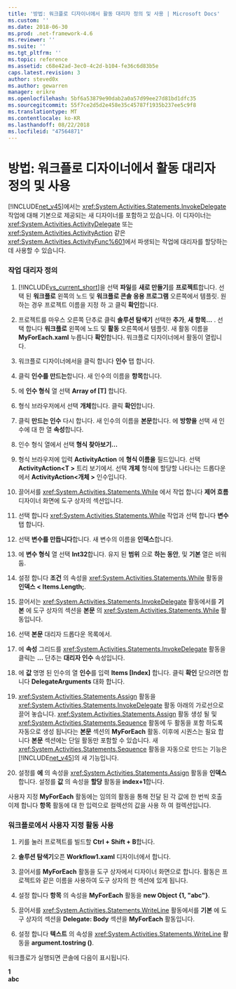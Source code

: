 ```yaml
---
title: '방법: 워크플로 디자이너에서 활동 대리자 정의 및 사용 | Microsoft Docs'
ms.custom: ''
ms.date: 2018-06-30
ms.prod: .net-framework-4.6
ms.reviewer: ''
ms.suite: ''
ms.tgt_pltfrm: ''
ms.topic: reference
ms.assetid: c68e42ad-3ec0-4c2d-b104-fe36c6d83b5e
caps.latest.revision: 3
author: steved0x
ms.author: gewarren
manager: erikre
ms.openlocfilehash: 5bf6a53879e90dab2a0a57d99ee27d81bd1dfc35
ms.sourcegitcommit: 55f7ce2d5d2e458e35c45787f1935b237ee5c9f8
ms.translationtype: MT
ms.contentlocale: ko-KR
ms.lasthandoff: 08/22/2018
ms.locfileid: "47564871"
---
```

# <a name="how-to-define-and-consume-activity-delegates-in-the-workflow-designer"></a>방법: 워크플로 디자이너에서 활동 대리자 정의 및 사용
[!INCLUDE[net_v45](../includes/net-v45-md.md)]에서는 <xref:System.Activities.Statements.InvokeDelegate> 작업에 대해 기본으로 제공되는 새 디자이너를 포함하고 있습니다. 이 디자이너는 <xref:System.Activities.ActivityDelegate> 또는 <xref:System.Activities.ActivityAction> 같은 <xref:System.Activities.ActivityFunc%601>에서 파생되는 작업에 대리자를 할당하는 데 사용할 수 있습니다.  
  
### <a name="define-an-activity-delegate"></a>작업 대리자 정의  
  
1.  [!INCLUDE[vs_current_short](../includes/vs-current-short-md.md)]을 선택 **파일**를 **새로 만들기**를 **프로젝트**합니다. 선택 된 **워크플로** 왼쪽의 노드 및 **워크플로 콘솔 응용 프로그램** 오른쪽에서 템플릿. 원하는 경우 프로젝트 이름을 지정 하 고 클릭 **확인**합니다.  
  
2.  프로젝트를 마우스 오른쪽 단추로 클릭 **솔루션 탐색기** 선택한 **추가**, **새 항목...** . 선택 합니다 **워크플로** 왼쪽에 노드 및 **활동** 오른쪽에서 템플릿. 새 활동 이름을 **MyForEach.xaml** 누릅니다 **확인**합니다. 워크플로 디자이너에서 활동이 열립니다.  
  
3.  워크플로 디자이너에서을 클릭 합니다 **인수** 탭 합니다.  
  
4.  클릭 **인수를 만드는**합니다. 새 인수의 이름을 **항목**합니다.  
  
5.  에 **인수 형식** 열 선택 **Array of [T]** 합니다.  
  
6.  형식 브라우저에서 선택 **개체**합니다. 클릭 **확인**합니다.  
  
7.  클릭 **만드는 인수** 다시 합니다. 새 인수의 이름을 **본문**합니다. 에 **방향을** 선택 새 인수에 대 한 열 **속성**합니다.  
  
8.  인수 형식 열에서 선택 **형식 찾아보기...**  
  
9. 형식 브라우저에 입력 **ActivityAction** 에 **형식 이름을** 필드입니다. 선택 **ActivityAction\<T >** 트리 보기에서. 선택 **개체** 형식에 할당할 나타나는 드롭다운에서 **ActivityAction\<개체 >** 인수입니다.  
  
10. 끌어서를 <xref:System.Activities.Statements.While> 에서 작업 합니다 **제어 흐름** 디자이너 화면에 도구 상자의 섹션입니다.  
  
11. 선택 합니다 <xref:System.Activities.Statements.While> 작업과 선택 합니다 **변수** 탭 합니다.  
  
12. 선택 **변수를 만듭니다**합니다. 새 변수의 이름을 **인덱스**합니다.  
  
13. 에 **변수 형식** 열 선택 **Int32**합니다. 유지 된 **범위** 으로 **하는 동안**, 및 **기본** 열은 비워 둠.  
  
14. 설정 합니다 **조건** 의 속성을 <xref:System.Activities.Statements.While> 활동을 **인덱스 < Items.Length;**.  
  
15. 끌어서는 <xref:System.Activities.Statements.InvokeDelegate> 활동에서를 **기본** 에 도구 상자의 섹션을 **본문** 의 <xref:System.Activities.Statements.While> 활동입니다.  
  
16. 선택 **본문** 대리자 드롭다운 목록에서.  
  
17. 에 **속성** 그리드를 <xref:System.Activities.Statements.InvokeDelegate> 활동을 클릭는 **...** 단추는 **대리자 인수** 속성입니다.  
  
18. 에 **값** 명명 된 인수의 열 **인수**를 입력 **Items [Index]** 합니다. 클릭 **확인** 닫으려면 합니다 **DelegateArguments** 대화 합니다.  
  
19. <xref:System.Activities.Statements.Assign> 활동을 <xref:System.Activities.Statements.InvokeDelegate> 활동 아래의 가로선으로 끌어 놓습니다. <xref:System.Activities.Statements.Assign> 활동 생성 될 및 <xref:System.Activities.Statements.Sequence> 활동에 두 활동을 포함 하도록 자동으로 생성 됩니다는 **본문** 섹션의 **MyForEach** 활동. 이후에 시퀀스는 필요 합니다 **본문** 섹션에는 단일 활동만 포함할 수 있습니다. 새 <xref:System.Activities.Statements.Sequence> 활동을 자동으로 만드는 기능은 [!INCLUDE[net_v45](../includes/net-v45-md.md)]의 새 기능입니다.  
  
20. 설정를 **에** 의 속성을 <xref:System.Activities.Statements.Assign> 활동을 **인덱스**합니다. 설정를 **값** 의 속성을 **할당** 활동을 **index+1**합니다.  
  
 사용자 지정 **MyForEach** 활동에는 임의의 활동을 통해 전달 된 각 값에 한 번씩 호출 이제 합니다 **항목** 활동에 대 한 입력으로 컬렉션의 값을 사용 하 여 컬렉션입니다.  
  
### <a name="use-the-custom-activity-in-a-workflow"></a>워크플로에서 사용자 지정 활동 사용  
  
1.  키를 눌러 프로젝트를 빌드할 **Ctrl + Shift + B**합니다.  
  
2.  **솔루션 탐색기**오픈 **Workflow1.xaml** 디자이너에서 합니다.  
  
3.  끌어서를 **MyForEach** 활동을 도구 상자에서 디자이너 화면으로 합니다. 활동은 프로젝트와 같은 이름을 사용하여 도구 상자의 한 섹션에 있게 됩니다.  
  
4.  설정 합니다 **항목** 의 속성을 **MyForEach** 활동을 **new Object {1, "abc"}**.  
  
5.  끌어서를 <xref:System.Activities.Statements.WriteLine> 활동에서를 **기본** 에 도구 상자의 섹션을 **Delegate: Body** 섹션을 **MyForEach** 활동입니다.  
  
6.  설정 합니다 **텍스트** 의 속성을 <xref:System.Activities.Statements.WriteLine> 활동을 **argument.tostring ()**.  
  
 워크플로가 실행되면 콘솔에 다음이 표시됩니다.  
  
 **1**   
**abc**